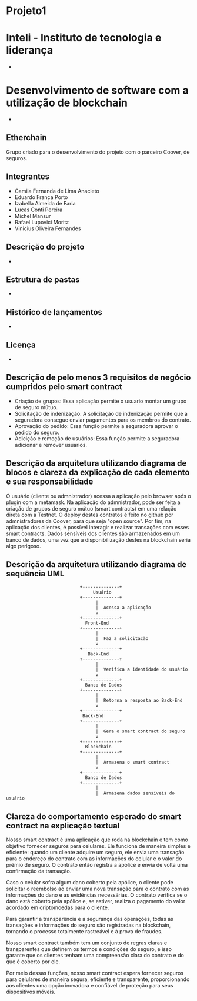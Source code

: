 # Projeto1

# Inteli - Instituto de tecnologia e liderança
*
# Desenvolvimento de software com a utilização de blockchain
*
## Etherchain
Grupo criado para o desenvolvimento do projeto com o parceiro Coover, de seguros.
## Integrantes 
- Camila Fernanda de Lima Anacleto
- Eduardo França Porto
- Izabella Almeida de Faria
- Lucas Conti Pereira
- Michel Mansur
- Rafael Lupovici Moritz
- Vinicius Oliveira Fernandes
## Descrição do projeto
*
## Estrutura de pastas
*
## Histórico de lançamentos
*
## Licença
*

## Descrição de pelo menos 3 requisitos de negócio cumpridos pelo smart contract 
- Criação de grupos: Essa aplicação permite o usuario montar um grupo de seguro mútuo.
- Solicitação de indenização: A solicitação de indenização permite que a seguradora consegue enviar pagamentos para os membros do contrato.
- Aprovação do pedido: Essa função permite a seguradora aprovar o pedido do seguro.
- Adicição e remoção de usuários: Essa função permite a seguradora adicionar e remover usuarios.

## Descrição da arquitetura utilizando diagrama de blocos e clareza da explicação de cada elemento e sua responsabilidade 
O usuário (cliente ou admnistrador) acessa a aplicação pelo browser após o plugin com a metamask. 
Na aplicação do admnistrador, pode ser feita a criação de grupos de seguro mútuo (smart contracts) em uma relação direta com a Testnet. 
O deploy destes contratos é feito no github por admnistradores da Coover, para que seja "open source".
Por fim, na aplicação dos clientes, é possível interagir e realizar transações com esses smart contracts. 
Dados sensíveis dos clientes são armazenados em um banco de dados, uma vez que a disponibilização destes na blockchain seria algo perigoso. 

## Descrição da arquitetura utilizando diagrama de sequência UML

                                +--------------+
                                     Usuário    
                                +--------------+
                                      |
                                      |  Acessa a aplicação
                                      v
                                +--------------+
                                  Front-End   
                                +--------------+
                                      |
                                      |  Faz a solicitação
                                      v
                                +--------------+
                                   Back-End   
                                +--------------+
                                      |
                                      |  Verifica a identidade do usuário
                                      v
                                +--------------+
                                  Banco de Dados 
                                +--------------+
                                      |
                                      |  Retorna a resposta ao Back-End
                                      v
                                +--------------+
                                 Back-End    
                                +--------------+
                                      |
                                      |  Gera o smart contract do seguro
                                      v
                                +--------------+
                                  Blockchain  
                                +--------------+
                                      |
                                      |  Armazena o smart contract
                                      v
                                +--------------+
                                  Banco de Dados 
                                +--------------+
                                      |
                                      |  Armazena dados sensíveis do usuário
                                     



## Clareza do comportamento esperado do smart contract na explicação textual

Nosso smart contract é uma aplicação que roda na blockchain e tem como objetivo fornecer seguros para celulares. Ele funciona de maneira simples e eficiente: quando um cliente adquire um seguro, ele envia uma transação para o endereço do contrato com as informações do celular e o valor do prêmio de seguro. O contrato então registra a apólice e envia de volta uma confirmação da transação.

Caso o celular sofra algum dano coberto pela apólice, o cliente pode solicitar o reembolso ao enviar uma nova transação para o contrato com as informações do dano e as evidências necessárias. O contrato verifica se o dano está coberto pela apólice e, se estiver, realiza o pagamento do valor acordado em criptomoedas para o cliente.

Para garantir a transparência e a segurança das operações, todas as transações e informações do seguro são registradas na blockchain, tornando o processo totalmente rastreável e à prova de fraudes.

Nosso smart contract também tem um conjunto de regras claras e transparentes que definem os termos e condições do seguro, e isso garante que os clientes tenham uma compreensão clara do contrato e do que é coberto por ele.

Por meio dessas funções, nosso smart contract espera fornecer seguros para celulares de maneira segura, eficiente e transparente, proporcionando aos clientes uma opção inovadora e confiável de proteção para seus dispositivos móveis.
